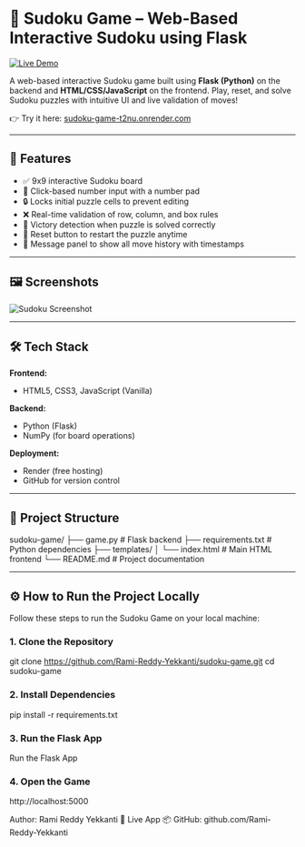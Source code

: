 # 🧩 Sudoku Game – Web-Based Interactive Sudoku using Flask

[![Live Demo](https://img.shields.io/badge/Live-Demo-brightgreen)](https://sudoku-game-t2nu.onrender.com)

A web-based interactive Sudoku game built using **Flask (Python)** on the backend and **HTML/CSS/JavaScript** on the frontend. Play, reset, and solve Sudoku puzzles with intuitive UI and live validation of moves!

👉 Try it here: [sudoku-game-t2nu.onrender.com](https://sudoku-game-t2nu.onrender.com)

---

## 🚀 Features

- ✅ 9x9 interactive Sudoku board
- 🔢 Click-based number input with a number pad
- 🔒 Locks initial puzzle cells to prevent editing
- ❌ Real-time validation of row, column, and box rules
- 🧠 Victory detection when puzzle is solved correctly
- 🔁 Reset button to restart the puzzle anytime
- 🧾 Message panel to show all move history with timestamps

---

## 🖼️ Screenshots

![Sudoku Screenshot](https://your-screenshot-url-if-any.png)

---

## 🛠️ Tech Stack

**Frontend:**
- HTML5, CSS3, JavaScript (Vanilla)

**Backend:**
- Python (Flask)
- NumPy (for board operations)

**Deployment:**
- Render (free hosting)
- GitHub for version control

---

## 📁 Project Structure

sudoku-game/
├── game.py # Flask backend
├── requirements.txt # Python dependencies
├── templates/
│ └── index.html # Main HTML frontend
└── README.md # Project documentation

---

## ⚙️ How to Run the Project Locally

Follow these steps to run the Sudoku Game on your local machine:

### 1. Clone the Repository
git clone https://github.com/Rami-Reddy-Yekkanti/sudoku-game.git
cd sudoku-game

### 2. Install Dependencies
pip install -r requirements.txt

### 3. Run the Flask App
Run the Flask App

### 4. Open the Game
http://localhost:5000

Author: Rami Reddy Yekkanti
🚀 Live App
📦 GitHub: github.com/Rami-Reddy-Yekkanti
